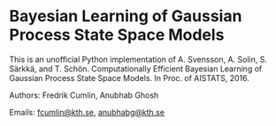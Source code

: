# Bayesian Learning of Gaussian Process State Space Models

This is an unofficial Python implementation of A. Svensson, A. Solin, S. Särkkä, and T. Schön. Computationally Efficient Bayesian Learning of Gaussian Process State Space Models. In Proc. of AISTATS, 2016.

Authors: Fredrik Cumlin, Anubhab Ghosh

Emails: fcumlin@kth.se, anubhabg@kth.se
